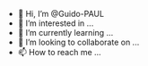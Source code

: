 - 👋 Hi, I’m @Guido-PAUL
- 👀 I’m interested in ...
- 🌱 I’m currently learning ...
- 💞️ I’m looking to collaborate on ...
- 📫 How to reach me ...

<!---
Guido-PAUL/Guido-PAUL is a ✨ special ✨ repository because its `README.md` (this file) appears on your GitHub profile.
You can click the Preview link to take a look at your changes.
--->

